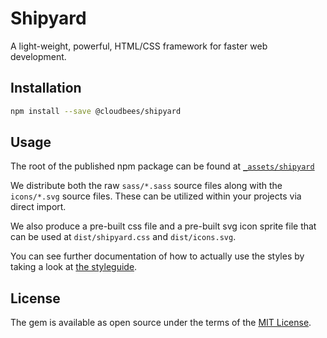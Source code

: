 # Shipyard

A light-weight, powerful, HTML/CSS framework for faster web development.

## Installation

```sh
npm install --save @cloudbees/shipyard
```

## Usage

The root of the published npm package can be found at [`_assets/shipyard`](https://github.com/cloudbees/shipyard/tree/master/_assets/shipyard)

We distribute both the raw `sass/*.sass` source files along with the `icons/*.svg` source files.  These can be utilized within your projects via direct import.

We also produce a pre-built css file and a pre-built svg icon sprite file that can be used at `dist/shipyard.css` and `dist/icons.svg`.

You can see further documentation of how to actually use the styles by taking a look at [the styleguide](https://cloudbees.github.io/shipyard).

## License

The gem is available as open source under the terms of the [MIT License](http://opensource.org/licenses/MIT).
